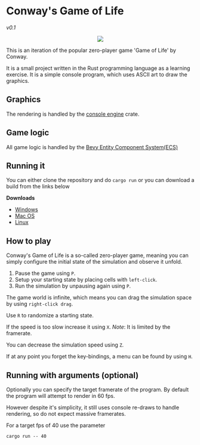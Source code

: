 # Conway's Game of Life
*v0.1*

<p align="center">
  <img src="https://github.com/r59q/Conway-s-Game-of-Life-in-console/assets/6570193/7dece83c-74a1-487d-af4c-f63513b22dd0">
</p>

This is an iteration of the popular zero-player game 'Game of Life' by Conway.

It is a small project written in the Rust programming language as a learning exercise. It is a simple console program, which uses ASCII art to draw the graphics.

## Graphics
The rendering is handled by the [console engine](https://crates.io/crates/console_engine) crate.

## Game logic
All game logic is handled by the [Bevy Entity Component System(ECS)](https://crates.io/crates/bevy_ecs)

## Running it

You can either clone the repository and do `cargo run` or you can download a build from the links below

**Downloads**
- [Windows](link_to_windows)
- [Mac OS](link_to_macos)
- [Linux](link_to_linux)

## How to play
Conway's Game of Life is a so-called zero-player game, meaning you can simply configure the initial state of the simulation and observe it unfold.

1. Pause the game using `P`.
2. Setup your starting state by placing cells with `left-click`.
3. Run the simulation by unpausing again using `P`.

The game world is infinite, which means you can drag the simulation space by using `right-click drag`.

Use `R` to randomize a starting state.

If the speed is too slow increase it using `X`. *Note*: It is limited by the framerate.

You can decrease the simulation speed using `Z`.

If at any point you forget the key-bindings, a menu can be found by using `H`.

## Running with arguments (optional)
Optionally you can specify the target framerate of the program. By default the program will attempt to render in 60 fps.

However despite it's simplicity, it still uses console re-draws to handle rendering, so do not expect massive framerates.

For a target fps of 40 use the parameter
```
cargo run -- 40
```


